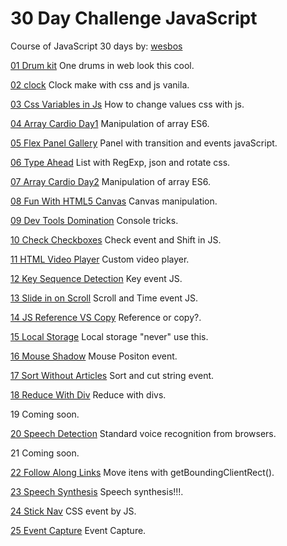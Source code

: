# 30 Day Challenge JavaScript
Course of JavaScript 30 days by: [wesbos](https://javascript30.com/)

[01 Drum kit](https://bonbj.github.io/30DayChallengeJavaScript.github.io/01-DrumKit/) One drums in web look this cool.

[02 clock](https://bonbj.github.io/30DayChallengeJavaScript.github.io/02-Clock/) Clock make with css and js vanila.

[03 Css Variables in Js](https://bonbj.github.io/30DayChallengeJavaScript.github.io/03-CssVariablesAndJs/) How to change values css with js.

[04 Array Cardio Day1](https://bonbj.github.io/30DayChallengeJavaScript.github.io/04-ArrayCardioDay1/) Manipulation of array ES6.

[05 Flex Panel Gallery](https://bonbj.github.io/30DayChallengeJavaScript.github.io/05-FlexPanelGallery/) Panel with transition and events javaScript.

[06 Type Ahead](https://bonbj.github.io/30DayChallengeJavaScript.github.io/06-TypeAhead/) List with RegExp, json and rotate css.

[07 Array Cardio Day2](https://bonbj.github.io/30DayChallengeJavaScript.github.io/07-ArrayCardioDay2/) Manipulation of array ES6.

[08 Fun With HTML5 Canvas](https://bonbj.github.io/30DayChallengeJavaScript.github.io/08-FunWithHTML5Canvas/) Canvas manipulation.

[09 Dev Tools Domination](https://bonbj.github.io/30DayChallengeJavaScript.github.io/09-DevToolsDomination/) Console tricks.

[10 Check Checkboxes](https://bonbj.github.io/30DayChallengeJavaScript.github.io/10-CheckCheckboxes/) Check event and Shift in JS.

[11 HTML Video Player](https://bonbj.github.io/30DayChallengeJavaScript.github.io/11-HTMLVideoPlayer/) Custom video player.

[12 Key Sequence Detection](https://bonbj.github.io/30DayChallengeJavaScript.github.io/12-KeySequenceDetection/) Key event JS.

[13 Slide in on Scroll](https://bonbj.github.io/30DayChallengeJavaScript.github.io/13-SlideInOnScroll/) Scroll and Time event JS.

[14 JS Reference VS Copy](https://bonbj.github.io/30DayChallengeJavaScript.github.io/14-JSReferenceVsCopy/) Reference or copy?.

[15 Local Storage](https://bonbj.github.io/30DayChallengeJavaScript.github.io/15-LocalStorage/) Local storage "never" use this.

[16 Mouse Shadow](https://bonbj.github.io/30DayChallengeJavaScript.github.io/16-MouseShadow/) Mouse Positon event.

[17 Sort Without Articles](https://bonbj.github.io/30DayChallengeJavaScript.github.io/17-SortWithoutArticles/) 
Sort and cut string event.

[18 Reduce With Div](https://bonbj.github.io/30DayChallengeJavaScript.github.io/18-ReduceWithDiv/) Reduce with divs.

19 Coming soon.

[20 Speech Detection](https://bonbj.github.io/30DayChallengeJavaScript.github.io/20-SpeechDetection/) Standard voice recognition from browsers.

21 Coming soon.

[22 Follow Along Links](https://bonbj.github.io/30DayChallengeJavaScript.github.io/22-FollowAlongLinks/) Move itens with getBoundingClientRect().

[23 Speech Synthesis](https://bonbj.github.io/30DayChallengeJavaScript.github.io/23-SpeechSynthesis/) Speech synthesis!!!.

[24 Stick Nav](https://bonbj.github.io/30DayChallengeJavaScript.github.io/24-StickNav/) CSS event by JS.

[25 Event Capture](https://bonbj.github.io/30DayChallengeJavaScript.github.io/25-EventCapture/) Event Capture.